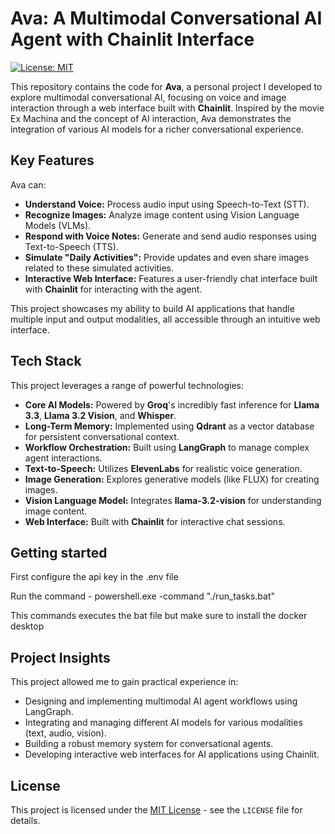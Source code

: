 # Ava: A Multimodal Conversational AI Agent with Chainlit Interface

[![License: MIT](https://img.shields.io/badge/License-MIT-yellow.svg)](https://opensource.org/licenses/MIT)

This repository contains the code for **Ava**, a personal project I developed to explore multimodal conversational AI, focusing on voice and image interaction through a web interface built with **Chainlit**. Inspired by the movie Ex Machina and the concept of AI interaction, Ava demonstrates the integration of various AI models for a richer conversational experience.

## Key Features

Ava can:

* **Understand Voice:** Process audio input using Speech-to-Text (STT).
* **Recognize Images:** Analyze image content using Vision Language Models (VLMs).
* **Respond with Voice Notes:** Generate and send audio responses using Text-to-Speech (TTS).
* **Simulate "Daily Activities":** Provide updates and even share images related to these simulated activities.
* **Interactive Web Interface:** Features a user-friendly chat interface built with **Chainlit** for interacting with the agent.

This project showcases my ability to build AI applications that handle multiple input and output modalities, all accessible through an intuitive web interface.


## Tech Stack

This project leverages a range of powerful technologies:

* **Core AI Models:** Powered by **Groq**'s incredibly fast inference for **Llama 3.3**, **Llama 3.2 Vision**, and **Whisper**.
* **Long-Term Memory:** Implemented using **Qdrant** as a vector database for persistent conversational context.
* **Workflow Orchestration:** Built using **LangGraph** to manage complex agent interactions.
* **Text-to-Speech:** Utilizes **ElevenLabs** for realistic voice generation.
* **Image Generation:** Explores generative models (like FLUX) for creating images.
* **Vision Language Model:** Integrates **llama-3.2-vision** for understanding image content.
* **Web Interface:** Built with **Chainlit** for interactive chat sessions.

## Getting started
 
First configure the api key in the .env file 

Run the command - powershell.exe -command "./run_tasks.bat" 

This commands executes the bat file but make sure to install the docker desktop

## Project Insights

This project allowed me to gain practical experience in:

* Designing and implementing multimodal AI agent workflows using LangGraph.
* Integrating and managing different AI models for various modalities (text, audio, vision).
* Building a robust memory system for conversational agents.
* Developing interactive web interfaces for AI applications using Chainlit.

## License

This project is licensed under the [MIT License](LICENSE) - see the `LICENSE` file for details.